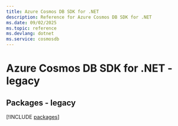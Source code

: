 ```yaml
---
title: Azure Cosmos DB SDK for .NET
description: Reference for Azure Cosmos DB SDK for .NET
ms.date: 09/02/2025
ms.topic: reference
ms.devlang: dotnet
ms.service: cosmosdb
---
```

# Azure Cosmos DB SDK for .NET - legacy
## Packages - legacy
[!INCLUDE [packages](cosmos-db-index.md)]